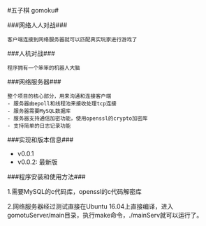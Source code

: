 #五子棋 gomoku#

###网络人人对战###

	客户端连接到网络服务器就可以匹配真实玩家进行游戏了
###人机对战###

	程序拥有一个笨笨的机器人大脑
###网络服务器###

	整个项目的核心部分，用来沟通和连接客户端
	- 服务器由epoll和线程池来接收处理tcp连接
	- 服务器需要MySQL数据库
	- 服务器支持通信加密功能，使用openssl的crypto加密库
	- 支持简单的日志记录功能

###实现和版本信息###
- v0.0.1
- v0.0.2: 最新版

###程序安装和使用方法###

1.需要MySQL的c代码库，openssl的c代码解密库

2.网络服务器经过测试直接在Ubuntu 16.04上直接编译，进入gomotuServer/main目录，执行make命令，./mainServ就可以运行了。

	
